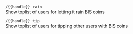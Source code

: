 
`/{{handle}} rain`  
Show toplist of users for letting it rain BIS coins

`/{{handle}} tip`  
Show toplist of users for tipping other users with BIS coins